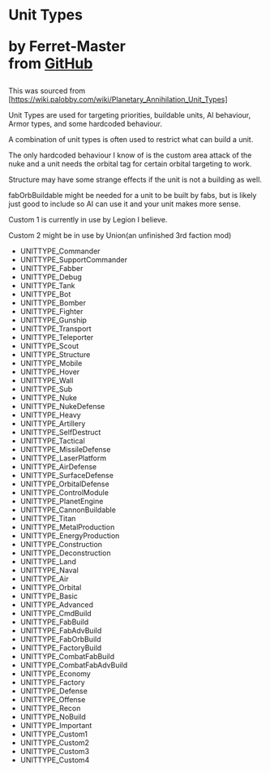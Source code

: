 <h1>
    Unit Types
    <p>by Ferret-Master<br>from <a href="https://github.com/Ferret-Master/Planetary-Annihilation-Modding-Documentation" target="_blank">GitHub</a></p>
</h1>

This was sourced from [https://wiki.palobby.com/wiki/Planetary_Annihilation_Unit_Types]

Unit Types are used for targeting priorities, buildable units, AI behaviour, Armor types, and some hardcoded behaviour.

A combination of unit types is often used to restrict what can build a unit.

The only hardcoded behaviour I know of is the custom area attack of the nuke and a unit needs the orbital tag for certain orbital targeting to work.

Structure may have some strange effects if the unit is not a building as well.

fabOrbBuildable might be needed for a unit to be built by fabs, but is likely just good to include so AI can use it and your unit makes more sense.

Custom 1 is currently in use by Legion I believe.

Custom 2 might be in use by Union(an unfinished 3rd faction mod)

- UNITTYPE_Commander
- UNITTYPE_SupportCommander
- UNITTYPE_Fabber
- UNITTYPE_Debug
- UNITTYPE_Tank
- UNITTYPE_Bot
- UNITTYPE_Bomber
- UNITTYPE_Fighter
- UNITTYPE_Gunship
- UNITTYPE_Transport
- UNITTYPE_Teleporter
- UNITTYPE_Scout
- UNITTYPE_Structure
- UNITTYPE_Mobile
- UNITTYPE_Hover
- UNITTYPE_Wall
- UNITTYPE_Sub
- UNITTYPE_Nuke
- UNITTYPE_NukeDefense
- UNITTYPE_Heavy
- UNITTYPE_Artillery
- UNITTYPE_SelfDestruct
- UNITTYPE_Tactical
- UNITTYPE_MissileDefense
- UNITTYPE_LaserPlatform
- UNITTYPE_AirDefense
- UNITTYPE_SurfaceDefense
- UNITTYPE_OrbitalDefense
- UNITTYPE_ControlModule
- UNITTYPE_PlanetEngine
- UNITTYPE_CannonBuildable
- UNITTYPE_Titan
- UNITTYPE_MetalProduction
- UNITTYPE_EnergyProduction
- UNITTYPE_Construction
- UNITTYPE_Deconstruction
- UNITTYPE_Land
- UNITTYPE_Naval
- UNITTYPE_Air
- UNITTYPE_Orbital
- UNITTYPE_Basic
- UNITTYPE_Advanced
- UNITTYPE_CmdBuild
- UNITTYPE_FabBuild
- UNITTYPE_FabAdvBuild
- UNITTYPE_FabOrbBuild
- UNITTYPE_FactoryBuild
- UNITTYPE_CombatFabBuild
- UNITTYPE_CombatFabAdvBuild
- UNITTYPE_Economy
- UNITTYPE_Factory
- UNITTYPE_Defense
- UNITTYPE_Offense
- UNITTYPE_Recon
- UNITTYPE_NoBuild
- UNITTYPE_Important
- UNITTYPE_Custom1
- UNITTYPE_Custom2
- UNITTYPE_Custom3
- UNITTYPE_Custom4
